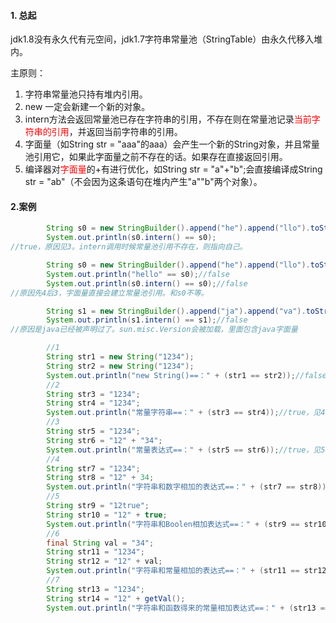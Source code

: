 #### 1. 总起

jdk1.8没有永久代有元空间，jdk1.7字符串常量池（StringTable）由永久代移入堆内。

主原则：

1. 字符串常量池只持有堆内引用。
2. new 一定会新建一个新的对象。
3. intern方法会返回常量池已存在字符串的引用，不存在则在常量池记录<font color="red">当前字符串的引用</font>，并返回当前字符串的引用。
4. 字面量（如String str = "aaa"的aaa）会产生一个新的String对象，并且常量池引用它，如果此字面量之前不存在的话。如果存在直接返回引用。
5. 编译器对<font color="red">字面量</font>的+有进行优化，如String str = "a"+"b";会直接编译成String str = "ab"（不会因为这条语句在堆内产生"a""b"两个对象）。

#### 2.案例

```java
        String s0 = new StringBuilder().append("he").append("llo").toString();
        System.out.println(s0.intern() == s0);
//true，原因见3。intern调用时候常量池引用不存在，则指向自己。
```

```java
        String s0 = new StringBuilder().append("he").append("llo").toString();
        System.out.println("hello" == s0);//false
        System.out.println(s0.intern() == s0);//false
//原因先4后3，字面量直接会建立常量池引用。和s0不等。
```

```java
        String s1 = new StringBuilder().append("ja").append("va").toString();
        System.out.println(s1.intern() == s1);//false
//原因是java已经被声明过了。sun.misc.Version会被加载，里面包含java字面量
```

```java
        //1
        String str1 = new String("1234");
        String str2 = new String("1234");
        System.out.println("new String()==：" + (str1 == str2));//false，见2
        //2
        String str3 = "1234";
        String str4 = "1234";
        System.out.println("常量字符串==：" + (str3 == str4));//true，见4
        //3
        String str5 = "1234";
        String str6 = "12" + "34";
        System.out.println("常量表达式==：" + (str5 == str6));//true，见5
        //4
        String str7 = "1234";
        String str8 = "12" + 34;
        System.out.println("字符串和数字相加的表达式==：" + (str7 == str8));//true，见5
        //5
        String str9 = "12true";
        String str10 = "12" + true;
        System.out.println("字符串和Boolen相加表达式==：" + (str9 == str10));//true，见5
        //6
        final String val = "34";
        String str11 = "1234";
        String str12 = "12" + val;
        System.out.println("字符串和常量相加的表达式==：" + (str11 == str12));//true，见5
        //7
        String str13 = "1234";
        String str14 = "12" + getVal();
        System.out.println("字符串和函数得来的常量相加表达式==：" + (str13 == str14));//fasle，见5
```

